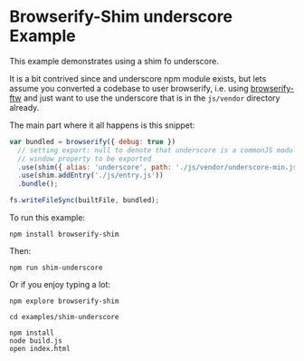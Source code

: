# Browserify-Shim underscore Example

This example demonstrates using a shim fo underscore.

It is a bit contrived since and underscore npm module exists, but lets assume you converted a codebase to user
browserify, i.e. using [browserify-ftw](https://github.com/thlorenz/browserify-ftw) and just want to use the underscore
that is in the `js/vendor` directory already.

The main part where it all happens is this snippet:

```js
var bundled = browserify({ debug: true })
  // setting export: null to denote that underscore is a commonJS module and doesn't need 
  // window property to be exported
  .use(shim({ alias: 'underscore', path: './js/vendor/underscore-min.js', export: null }))
  .use(shim.addEntry('./js/entry.js'))
  .bundle();

fs.writeFileSync(builtFile, bundled);
```

To run this example:

    npm install browserify-shim

Then:

    npm run shim-underscore

Or if you enjoy typing a lot:

    npm explore browserify-shim

    cd examples/shim-underscore

    npm install
    node build.js
    open index.html
